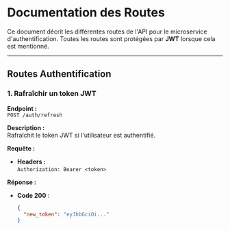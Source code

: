 # **Documentation des Routes**

Ce document décrit les différentes routes de l'API pour le microservice d'authentification. Toutes les routes sont protégées par **JWT** lorsque cela est mentionné.

---

## **Routes Authentification**

### **1. Rafraîchir un token JWT**
**Endpoint :**  
`POST /auth/refresh`

**Description :**  
Rafraîchit le token JWT si l'utilisateur est authentifié.

**Requête :**  
- **Headers :**  
  `Authorization: Bearer <token>`

**Réponse :**  
- **Code 200** :  
  ```json
  {
    "new_token": "eyJhbGciOi..."
  }